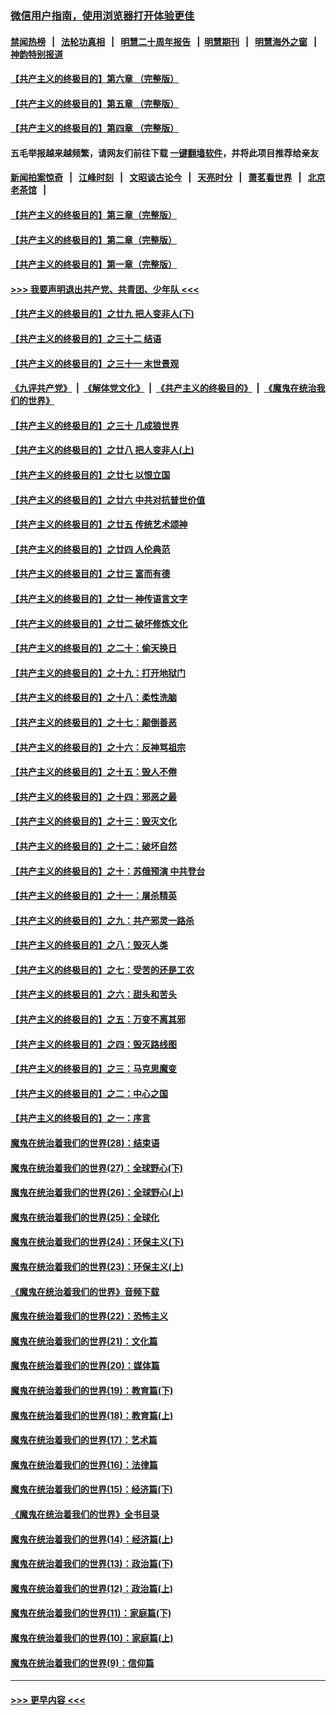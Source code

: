 ### [微信用户指南，使用浏览器打开体验更佳](https://github.com/gfw-breaker/banned-news1/blob/master/indexes/wechat-guide.md?t=0)
#### [禁闻热榜](热点新闻.md?t=0)  &nbsp;&nbsp;|&nbsp;&nbsp; [法轮功真相](https://github.com/gfw-breaker/truth/blob/master/README.md?t=0) &nbsp;&nbsp;|&nbsp;&nbsp; [明慧二十周年报告](https://github.com/gfw-breaker/mh-reports/blob/master/README.md?t=0) &nbsp;&nbsp;|&nbsp;&nbsp;[明慧期刊](https://github.com/gfw-breaker/mh-qikan) &nbsp;&nbsp;|&nbsp;&nbsp; [明慧海外之窗](https://github.com/gfw-breaker/mh-news/blob/master/README.md?t=0) &nbsp;&nbsp;|&nbsp;&nbsp; [神韵特别报道](https://github.com/gfw-breaker/mh-news/blob/master/shenyun.md?t=0)
#### [【共产主义的终极目的】第六章 （完整版）](../pages/nsc422/n11428913.md?t=02100811) 
#### [【共产主义的终极目的】第五章 （完整版）](../pages/nsc422/n11428912.md?t=02100811) 
#### [【共产主义的终极目的】第四章 （完整版）](../pages/nsc422/n11428907.md?t=02100811) 
#### 五毛举报越来越频繁，请网友们前往下载 [一键翻墙软件](https://github.com/gfw-breaker/ssr-accounts)，并将此项目推荐给亲友
#### [新闻拍案惊奇](https://github.com/gfw-breaker/banned-news1/blob/master/pages/link4.md) &nbsp;&nbsp;|&nbsp;&nbsp; [江峰时刻](https://github.com/gfw-breaker/banned-news1/blob/master/pages/link4.md) &nbsp;&nbsp;|&nbsp;&nbsp; [文昭谈古论今](https://github.com/gfw-breaker/banned-news1/blob/master/pages/link4.md) &nbsp;&nbsp;|&nbsp;&nbsp; [天亮时分](https://github.com/gfw-breaker/banned-news1/blob/master/pages/link4.md) &nbsp;&nbsp;|&nbsp;&nbsp; [萧茗看世界](https://github.com/gfw-breaker/banned-news1/blob/master/pages/link4.md) &nbsp;&nbsp;|&nbsp;&nbsp; [北京老茶馆](https://github.com/gfw-breaker/banned-news1/blob/master/pages/link4.md) &nbsp;&nbsp;|&nbsp;&nbsp; 
#### [【共产主义的终极目的】第三章（完整版）](../pages/nsc422/n11428848.md?t=02100811) 
#### [【共产主义的终极目的】第二章（完整版）](../pages/nsc422/n11428831.md?t=02100811) 
#### [【共产主义的终极目的】第一章（完整版）](../pages/nsc422/n11417651.md?t=02100811) 
#### [>>> 我要声明退出共产党、共青团、少年队 <<<](https://github.com/begood0513/goodnews/blob/master/quit/letter.md) 
#### [【共产主义的终极目的】之廿九 把人变非人(下)](../pages/nsc422/n11344140.md?t=02100811) 
#### [【共产主义的终极目的】之三十二 结语](../pages/nsc422/n11360535.md?t=02100811) 
#### [【共产主义的终极目的】之三十一 末世景观](../pages/nsc422/n11351129.md?t=02100811) 
#### [《九评共产党》](https://github.com/begood0513/9ping.md/blob/master/README.md) &nbsp;|&nbsp; [《解体党文化》](../../../../jtdwh.md/blob/master/README.md)  &nbsp;|&nbsp; [《共产主义的终极目的》](../../../../gczydzjmd.md/blob/master/README.md) &nbsp;|&nbsp; [《魔鬼在统治我们的世界》](../../../../mgztzwmdsj.md/blob/master/README.md) 
#### [【共产主义的终极目的】之三十 几成狼世界](../pages/nsc422/n11348280.md?t=02100811) 
#### [【共产主义的终极目的】之廿八 把人变非人(上)](../pages/nsc422/n11340492.md?t=02100811) 
#### [【共产主义的终极目的】之廿七 以恨立国](../pages/nsc422/n11336944.md?t=02100811) 
#### [【共产主义的终极目的】之廿六 中共对抗普世价值](../pages/nsc422/n11324785.md?t=02100811) 
#### [【共产主义的终极目的】之廿五 传统艺术颂神](../pages/nsc422/n11296396.md?t=02100811) 
#### [【共产主义的终极目的】之廿四 人伦典范](../pages/nsc422/n11296397.md?t=02100811) 
#### [【共产主义的终极目的】之廿三 富而有德](../pages/nsc422/n11283598.md?t=02100811) 
#### [【共产主义的终极目的】之廿一 神传语言文字](../pages/nsc422/n11263265.md?t=02100811) 
#### [【共产主义的终极目的】之廿二 破坏修炼文化](../pages/nsc422/n11245728.md?t=02100811) 
#### [【共产主义的终极目的】之二十：偷天换日](../pages/nsc422/n11238846.md?t=02100811) 
#### [【共产主义的终极目的】之十九：打开地狱门](../pages/nsc422/n11206376.md?t=02100811) 
#### [【共产主义的终极目的】之十八：柔性洗脑](../pages/nsc422/n11199994.md?t=02100811) 
#### [【共产主义的终极目的】之十七：颠倒善恶](../pages/nsc422/n11179782.md?t=02100811) 
#### [【共产主义的终极目的】之十六：反神骂祖宗](../pages/nsc422/n11166798.md?t=02100811) 
#### [【共产主义的终极目的】之十五：毁人不倦](../pages/nsc422/n11166792.md?t=02100811) 
#### [【共产主义的终极目的】之十四：邪恶之最](../pages/nsc422/n11150249.md?t=02100811) 
#### [【共产主义的终极目的】之十三：毁灭文化](../pages/nsc422/n11135227.md?t=02100811) 
#### [【共产主义的终极目的】之十二：破坏自然](../pages/nsc422/n11135214.md?t=02100811) 
#### [【共产主义的终极目的】之十：苏俄预演 中共登台](../pages/nsc422/n11118424.md?t=02100811) 
#### [【共产主义的终极目的】之十一：屠杀精英](../pages/nsc422/n11118442.md?t=02100811) 
#### [【共产主义的终极目的】之九：共产邪灵一路杀](../pages/nsc422/n11114139.md?t=02100811) 
#### [【共产主义的终极目的】之八：毁灭人类](../pages/nsc422/n11108503.md?t=02100811) 
#### [【共产主义的终极目的】之七：受苦的还是工农](../pages/nsc422/n11101809.md?t=02100811) 
#### [【共产主义的终极目的】之六：甜头和苦头](../pages/nsc422/n11096971.md?t=02100811) 
#### [【共产主义的终极目的】之五：万变不离其邪](../pages/nsc422/n11091285.md?t=02100811) 
#### [【共产主义的终极目的】之四：毁灭路线图](../pages/nsc422/n11086284.md?t=02100811) 
#### [【共产主义的终极目的】之三：马克思魔变](../pages/nsc422/n11061941.md?t=02100811) 
#### [【共产主义的终极目的】之二：中心之国](../pages/nsc422/n11047728.md?t=02100811) 
#### [【共产主义的终极目的】之一：序言](../pages/nsc422/n11086077.md?t=02100811) 
#### [魔鬼在统治着我们的世界(28)：结束语](../pages/nsc422/n10936246.md?t=02100811) 
#### [魔鬼在统治着我们的世界(27)：全球野心(下)](../pages/nsc422/n10928319.md?t=02100811) 
#### [魔鬼在统治着我们的世界(26)：全球野心(上)](../pages/nsc422/n10900318.md?t=02100811) 
#### [魔鬼在统治着我们的世界(25)：全球化](../pages/nsc422/n10788205.md?t=02100811) 
#### [魔鬼在统治着我们的世界(24)：环保主义(下)](../pages/nsc422/n10695307.md?t=02100811) 
#### [魔鬼在统治着我们的世界(23)：环保主义(上)](../pages/nsc422/n10688613.md?t=02100811) 
#### [《魔鬼在统治着我们的世界》音频下载](../pages/nsc422/n10635553.md?t=02100811) 
#### [魔鬼在统治着我们的世界(22)：恐怖主义](../pages/nsc422/n10614727.md?t=02100811) 
#### [魔鬼在统治着我们的世界(21)：文化篇](../pages/nsc422/n10597706.md?t=02100811) 
#### [魔鬼在统治着我们的世界(20)：媒体篇](../pages/nsc422/n10586579.md?t=02100811) 
#### [魔鬼在统治着我们的世界(19)：教育篇(下)](../pages/nsc422/n10564808.md?t=02100811) 
#### [魔鬼在统治着我们的世界(18)：教育篇(上)](../pages/nsc422/n10526970.md?t=02100811) 
#### [魔鬼在统治着我们的世界(17)：艺术篇](../pages/nsc422/n10499093.md?t=02100811) 
#### [魔鬼在统治着我们的世界(16)：法律篇](../pages/nsc422/n10485969.md?t=02100811) 
#### [魔鬼在统治着我们的世界(15)：经济篇(下)](../pages/nsc422/n10469975.md?t=02100811) 
#### [《魔鬼在统治着我们的世界》全书目录](../pages/nsc422/n10464261.md?t=02100811) 
#### [魔鬼在统治着我们的世界(14)：经济篇(上)](../pages/nsc422/n10457370.md?t=02100811) 
#### [魔鬼在统治着我们的世界(13)：政治篇(下)](../pages/nsc422/n10448270.md?t=02100811) 
#### [魔鬼在统治着我们的世界(12)：政治篇(上)](../pages/nsc422/n10444576.md?t=02100811) 
#### [魔鬼在统治着我们的世界(11)：家庭篇(下)](../pages/nsc422/n10440961.md?t=02100811) 
#### [魔鬼在统治着我们的世界(10)：家庭篇(上)](../pages/nsc422/n10435448.md?t=02100811) 
#### [魔鬼在统治着我们的世界(9)：信仰篇](../pages/nsc422/n10432159.md?t=02100811) 

----
#### [ >>> 更早内容 <<< ](../indexes/nsc422-earlier.md)
